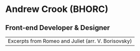 # Andrew Crook (BHORC)
## Front-end Developer & Designer

| |
| :-: |
| Excerpts from Romeo and Juliet (arr. V. Borisovsky) |

